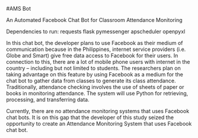 #AMS Bot

An Automated Facebook Chat Bot for Classroom Attendance Monitoring

Dependencies to run:
requests
flask
pymessenger
apscheduler
openpyxl

In this chat bot, the developer plans to use Facebook as their medium of communication because in the Philippines, internet service providers (i.e. Globe and Smart) give free data access to Facebook for their users. In connection to this, there are a lot of mobile phone users with internet in the country – including but not limited to students. The researchers plan on taking advantage on this feature by using Facebook as a medium for the chat bot to gather data from classes to generate its class attendance. Traditionally, attendance checking involves the use of sheets of paper or books in monitoring attendance. The system will use Python for retrieving, processing, and transferring data.

Currently, there are no attendance monitoring systems that uses Facebook chat bots. It is on this gap that the developer of this study seized the opportunity to create an Attendance Monitoring System that uses Facebook chat bot.